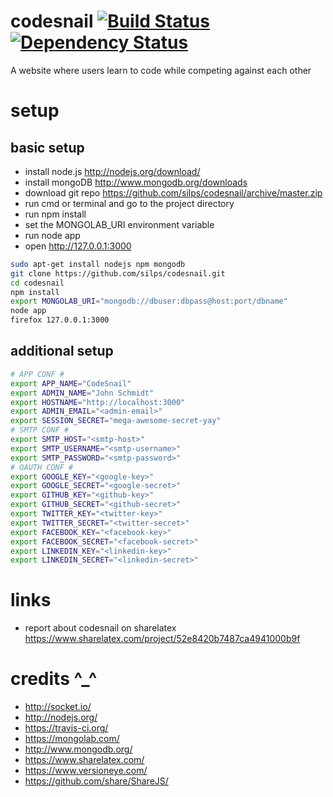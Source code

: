 codesnail [![Build Status](https://travis-ci.org/silps/codesnail.svg?branch=master)](https://travis-ci.org/silps/codesnail) [![Dependency Status](https://www.versioneye.com/user/projects/549087169bc626ff60000010/badge.svg?style=flat)](https://www.versioneye.com/user/projects/549087169bc626ff60000010)
=========

A website where users learn to code while competing against each other

setup
=====

basic setup
-----------
* install node.js http://nodejs.org/download/
* install mongoDB http://www.mongodb.org/downloads
* download git repo https://github.com/silps/codesnail/archive/master.zip
* run cmd or terminal and go to the project directory
* run npm install
* set the MONGOLAB_URI environment variable
* run node app
* open http://127.0.0.1:3000
```bash
sudo apt-get install nodejs npm mongodb
git clone https://github.com/silps/codesnail.git
cd codesnail
npm install
export MONGOLAB_URI="mongodb://dbuser:dbpass@host:port/dbname"
node app
firefox 127.0.0.1:3000
```

additional setup
----------------
```bash
# APP CONF #
export APP_NAME="CodeSnail"
export ADMIN_NAME="John Schmidt"
export HOSTNAME="http://localhost:3000"
export ADMIN_EMAIL="<admin-email>"
export SESSION_SECRET="mega-awesome-secret-yay"
# SMTP CONF #
export SMTP_HOST="<smtp-host>"
export SMTP_USERNAME="<smtp-username>"
export SMTP_PASSWORD="<smtp-password>"
# OAUTH CONF #
export GOOGLE_KEY="<google-key>"
export GOOGLE_SECRET="<google-secret>"
export GITHUB_KEY="<github-key>"
export GITHUB_SECRET="<github-secret>"
export TWITTER_KEY="<twitter-key>"
export TWITTER_SECRET="<twitter-secret>"
export FACEBOOK_KEY="<facebook-key>"
export FACEBOOK_SECRET="<facebook-secret>"
export LINKEDIN_KEY="<linkedin-key>"
export LINKEDIN_SECRET="<linkedin-secret>"
```

links
=====

* report about codesnail on sharelatex https://www.sharelatex.com/project/52e8420b7487ca4941000b9f

credits ^_^
===========

* http://socket.io/
* http://nodejs.org/
* https://travis-ci.org/
* https://mongolab.com/
* http://www.mongodb.org/
* https://www.sharelatex.com/
* https://www.versioneye.com/
* https://github.com/share/ShareJS/
